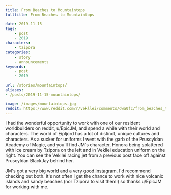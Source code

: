 ```yaml
---
title: From Beaches to Mountaintops
fulltitle: From Beaches to Mountaintops

date: 2019-11-15
tags:
    - post
    - 2019
characters:
    - tzipora
categories:
    - story
    - announcements
keywords:
    - post
    - 2019

url: /stories/mountaintops/
aliases:
- /posts/2019-11-15-mountaintops/

image: /images/mountaintops.jpg
reddit: https://www.reddit.com/r/vekllei/comments/dwa0fc/from_beaches_to_mountaintops/
---
```

I had the wonderful opportunity to work with one of our resident worldbuilders on reddit, u/EpicJM, and spend a while with their world and characters. The world of Eipljord has a lot of distinct, unique cultures and characters. As a sucker for uniforms I went with the garb of the Pruscyldan Academy of Magic, and you'll find JM's character, Honora being splattered with ice cream by Tzipora on the left and in Vekllei education uniform on the right. You can see the Vekllei racing jet from a previous post face off against Pruscyldan BlackJay behind her.

JM's got a very big world and a [very good instagram](https://www.instagram.com/jm_draws_stuff/). I'd recommend checking out both. It's not often I get the chance to work with nice volcanic islands and sandy beaches (nor Tzipora to visit them!) so thanks u/EpicJM for working with me.
